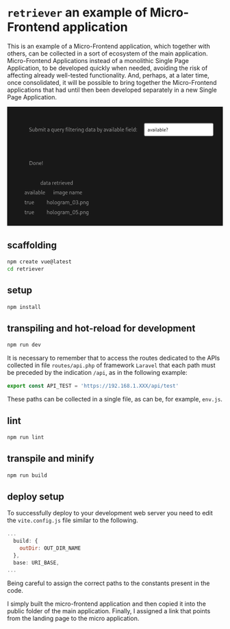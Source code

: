 # `retriever` an example of Micro-Frontend application

This is an example of a Micro-Frontend application, which together with others, can be collected in a sort of ecosystem of the main application.
Micro-Frontend Applications instead of a monolithic Single Page Application, to be developed quickly when needed, avoiding the risk of affecting already well-tested functionality.
And, perhaps, at a later time, once consolidated, it will be possible to bring together the Micro-Frontend applications that had until then been developed separately in a new Single Page Application.

![image for descriptive purposes only](../screenshots/retriever.png)

## scaffolding

```sh
npm create vue@latest
cd retriever
```

## setup

```sh
npm install
```

## transpiling and hot-reload for development

```sh
npm run dev
```

It is necessary to remember that to access the routes dedicated to the APIs collected in file `routes/api.php` of framework `Laravel` that each path must be preceded by the indication `/api`, as in the following example:

```javascript
export const API_TEST = 'https://192.168.1.XXX/api/test'
```

These paths can be collected in a single file, as can be, for example, `env.js`.

## lint

```sh
npm run lint
```

## transpile and minify

```sh
npm run build
```

## deploy setup

To successfully deploy to your development web server you need to edit the `vite.config.js` file similar to the following.

```javascript
...
  build: {
    outDir: OUT_DIR_NAME
  },
  base: URI_BASE,
...
```

Being careful to assign the correct paths to the constants present in the code.

I simply built the micro-frontend application and then copied it into the public folder of the main application.
Finally, I assigned a link that points from the landing page to the micro application.
